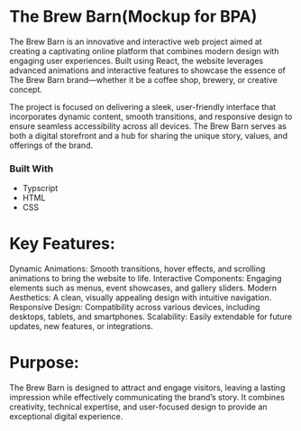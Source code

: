 # The Brew Barn(Mockup for BPA)

The Brew Barn is an innovative and interactive web project aimed at creating a captivating online platform that combines modern design with engaging user experiences. Built using React, the website leverages advanced animations and interactive features to showcase the essence of The Brew Barn brand—whether it be a coffee shop, brewery, or creative concept.

The project is focused on delivering a sleek, user-friendly interface that incorporates dynamic content, smooth transitions, and responsive design to ensure seamless accessibility across all devices. The Brew Barn serves as both a digital storefront and a hub for sharing the unique story, values, and offerings of the brand.

### Built With

- Typscript
- HTML
- CSS

# Key Features:

Dynamic Animations: Smooth transitions, hover effects, and scrolling animations to bring the website to life.
Interactive Components: Engaging elements such as menus, event showcases, and gallery sliders.
Modern Aesthetics: A clean, visually appealing design with intuitive navigation.
Responsive Design: Compatibility across various devices, including desktops, tablets, and smartphones.
Scalability: Easily extendable for future updates, new features, or integrations.
# Purpose:
The Brew Barn is designed to attract and engage visitors, leaving a lasting impression while effectively communicating the brand’s story. It combines creativity, technical expertise, and user-focused design to provide an exceptional digital experience.
